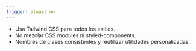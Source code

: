 ```yaml
---
trigger: always_on
---
```


- Usa Tailwind CSS para todos los estilos.
- No mezclar CSS modules ni styled-components.
- Nombres de clases consistentes y reutilizar utilidades personalizadas.